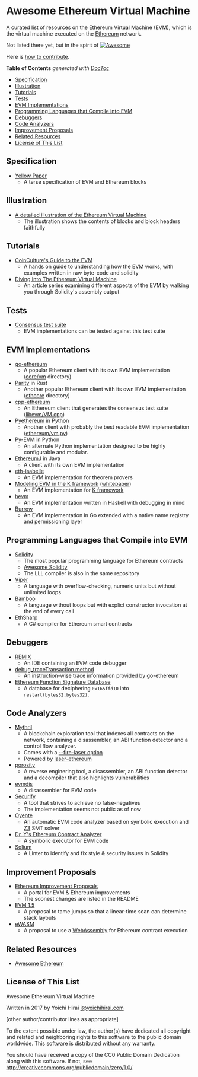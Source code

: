 # Awesome Ethereum Virtual Machine

A curated list of resources on the Ethereum Virtual Machine (EVM), which is the virtual machine executed on the [Ethereum](https://ethereum.org/) network.

Not listed there yet, but in the spirit of [![Awesome](https://cdn.rawgit.com/sindresorhus/awesome/d7305f38d29fed78fa85652e3a63e154dd8e8829/media/badge.svg)](https://github.com/sindresorhus/awesome)

Here is [how to contribute](./contributing.md).

<!-- START doctoc generated TOC please keep comment here to allow auto update -->
<!-- DON'T EDIT THIS SECTION, INSTEAD RE-RUN doctoc TO UPDATE -->
**Table of Contents**  *generated with [DocToc](https://github.com/thlorenz/doctoc)*

- [Specification](#specification)
- [Illustration](#illustration)
- [Tutorials](#tutorials)
- [Tests](#tests)
- [EVM Implementations](#evm-implementations)
- [Programming Languages that Compile into EVM](#programming-languages-that-compile-into-evm)
- [Debuggers](#debuggers)
- [Code Analyzers](#code-analyzers)
- [Improvement Proposals](#improvement-proposals)
- [Related Resources](#related-resources)
- [License of This List](#license-of-this-list)

<!-- END doctoc generated TOC please keep comment here to allow auto update -->


## Specification

* [Yellow Paper](https://github.com/ethereum/yellowpaper)
    - A terse specification of EVM and Ethereum blocks

## Illustration

* [A detailed illustration of the Ethereum Virtual Machine](https://ethereum.stackexchange.com/a/6413/280)
    - The illustration shows the contents of blocks and block headers faithfully

## Tutorials

* [CoinCulture's Guide to the EVM](https://github.com/CoinCulture/evm-tools/blob/master/analysis/guide.md)
    - A hands on guide to understanding how the EVM works, with examples written in raw byte-code and solidity
* [Diving Into The Ethereum Virtual Machine](https://medium.com/@hayeah/diving-into-the-ethereum-vm-6e8d5d2f3c30)
    - An article series examining different aspects of the EVM by walking you through Solidity's assembly output

## Tests

* [Consensus test suite](https://github.com/ethereum/tests)
    - EVM implementations can be tested against this test suite

## EVM Implementations

* [go-ethereum](https://github.com/ethereum/go-ethereum)
    - A popular Ethereum client with its own EVM implementation ([core/vm](https://github.com/ethereum/go-ethereum/tree/master/core/vm) directory)
* [Parity](https://github.com/paritytech/parity) in Rust
    - Another popular Ethereum client with its own EVM implementation ([ethcore](https://github.com/paritytech/parity/tree/master/ethcore) directory)
* [cpp-ethereum](https://github.com/ethereum/cpp-ethereum)
    - An Ethereum client that generates the consensus test suite ([libevm/VM.cpp](https://github.com/ethereum/cpp-ethereum/blob/develop/libevm/VM.cpp))
* [Pyethereum](https://github.com/ethereum/pyethereum) in Python
    - Another client with probably the best readable EVM implementation ([ethereum/vm.py](https://github.com/ethereum/pyethereum/blob/develop/ethereum/vm.py))
* [Py-EVM](https://github.com/pipermerriam/py-evm) in Python
    - An alternate Python implementation designed to be highly configurable and modular.
* [EthereumJ](https://github.com/ethereum/ethereumj) in Java
    - A client with its own EVM implementation
* [eth-isabelle](https://github.com/pirapira/eth-isabelle)
    - An EVM implementation for theorem provers
* [Modeling EVM in the K framework](https://github.com/kframework/evm-semantics) ([whitepaper](https://www.ideals.illinois.edu/handle/2142/97207))
    - An EVM implementation for [K framework](http://www.kframework.org/index.php/Main_Page)
* [hevm](https://github.com/dapphub/hevm)
    - An EVM implementation written in Haskell with debugging in mind
* [Burrow](https://github.com/hyperledger/burrow)
    - An EVM implementation in Go extended with a native name registry and permissioning layer

## Programming Languages that Compile into EVM

* [Solidity](https://github.com/ethereum/solidity)
    - The most popular programming language for Ethereum contracts
    - [Awesome Solidity](https://github.com/bkrem/awesome-solidity)
    - The LLL compiler is also in the same repository
* [Viper](https://github.com/ethereum/viper)
    - A language with overflow-checking, numeric units but without unlimited loops
* [Bamboo](https://github.com/pirapira/bamboo)
    - A language without loops but with explict constructor invocation at the end of every call
* [EthSharp](https://github.com/EthSharp/ethsharp-compiler)
    - A C# compiler for Ethereum smart contracts

## Debuggers

* [REMIX](https://github.com/ethereum/remix)
    - An IDE containing an EVM code debugger
* [debug\_traceTransaction method](https://github.com/ethereum/go-ethereum/wiki/Management-APIs#debug_tracetransaction)
    - An instruction-wise trace information provided by go-ethereum
* [Ethereum Function Signature Database](https://www.4byte.directory/)
    - A database for deciphering `0x165ffd10` into `restart(bytes32,bytes32)`.

## Code Analyzers

* [Mythril](https://github.com/b-mueller/mythril)
    - A blockchain exploration tool that indexes all contracts on the network, containing a disassembler, an ABI function detector and a control flow analyzer.
    - Comes with a [--fire-laser option](https://hackernoon.com/crafting-ethereum-exploits-by-laser-fire-1c9acf25af4f)
    - Powered by [laser-ethereum](https://github.com/b-mueller/laser-ethereum)
* [porosity](https://github.com/comaeio/porosity)
    - A reverse enginering tool, a disassembler, an ABI function detector and a decompiler that also highlights vulnerabilities
* [evmdis](https://github.com/arachnid/evmdis)
    - A disassembler for EVM code
* [Securify](http://securify.ch/)
    - A tool that strives to achieve no false-negatives
    - The implementation seems not public as of now
* [Oyente](https://github.com/melonproject/oyente)
    - An automatic EVM code analyzer based on symbolic execution and [Z3](https://github.com/Z3Prover/z3) SMT solver
* [Dr. Y's Ethereum Contract Analyzer](http://dry.yoichihirai.com/)
    - A symbolic executor for EVM code
* [Solium](https://github.com/duaraghav8/Solium)
    - A Linter to identify and fix style & security issues in Solidity

## Improvement Proposals

* [Ethereum Improvement Proposals](https://github.com/ethereum/EIPs)
    - A portal for EVM & Ethereum improvements
    - The soonest changes are listed in the README
* [EVM 1.5](https://github.com/ethereum/EIPs/blob/master/EIPS/eip-615.md)
    - A proposal to tame jumps so that a linear-time scan can determine stack layouts
* [eWASM](https://github.com/ewasm)
    - A proposal to use a [WebAssembly](http://webassembly.org/) for Ethereum contract execution

## Related Resources

* [Awesome Ethereum](http://awesome-ethereum.com/)

## License of This List

Awesome Ethereum Virtual Machine

Written in 2017 by Yoichi Hirai <i@yoichihirai.com>

[other author/contributor lines as appropriate]

To the extent possible under law, the author(s) have dedicated all copyright and related and neighboring rights to this software to the public domain worldwide. This software is distributed without any warranty.

You should have received a copy of the CC0 Public Domain Dedication along with this software. If not, see <http://creativecommons.org/publicdomain/zero/1.0/>.
